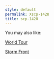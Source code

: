 ```yaml
---
style: default
permalink: Xscp-1428
title: scp-1428
---
```

You may also like:

[World Tour](http://scp-wiki.net/world-tour)

[Storm Front](http://scp-wiki.net/stormfront)
